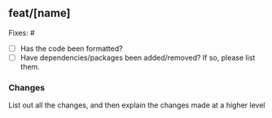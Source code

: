 ## feat/[name]

<!--- Please add in the issue number this PR is fixing below. If an issue does not exist, create one! --->

Fixes: #

- [ ] Has the code been formatted?
- [ ] Have dependencies/packages been added/removed?
      If so, please list them.

### Changes

List out all the changes, and then explain the changes made at a higher level
